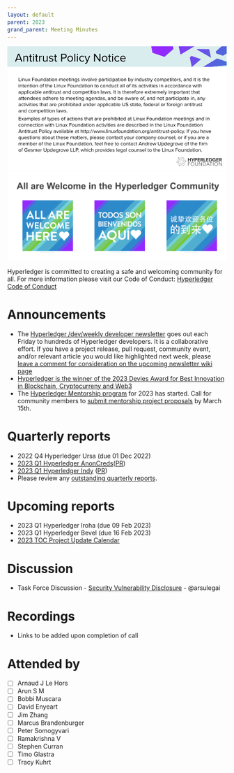 ```yaml
---
layout: default
parent: 2023
grand_parent: Meeting Minutes
---
```

![Antitrust Policy Notice](../images/antitrust-policy-notice.png "Antitrust Policy Notice")
![All are Welcome in the Hyperledger Community](../images/all-are-welcome.png "All are Welcome in the Hyperledger Community")

Hyperledger is committed to creating a safe and welcoming community for all. For more information please visit our Code of Conduct: [Hyperledger Code of Conduct](https://toc.hyperledger.org/governing-documents/code-of-conduct.html)

# Announcements
* The [Hyperledger /dev/weekly developer newsletter](https://wiki.hyperledger.org/pages/viewpage.action?pageId=39618905) goes out each Friday to hundreds of Hyperledger developers. It is a collaborative effort. If you have a project release, pull request, community event, and/or relevant article you would like highlighted next week, please [leave a comment for consideration on the upcoming newsletter wiki page](https://wiki.hyperledger.org/display/DR/2021)
* [Hyperledger is the winner of the 2023 Devies Award for Best Innovation in Blockchain, Cryptocurreny and Web3](https://www.developerweek.com/awards/)
* The [Hyperledger Mentorship program](https://wiki.hyperledger.org/display/INTERN/Hyperledger+Mentorship+Program) for 2023 has started. Call for community members to [submit mentorship project proposals](https://wiki.hyperledger.org/display/INTERN/Mentorship+Projects) by March 15th.

# Quarterly reports
* 2022 Q4 Hyperledger Ursa (due 01 Dec 2022)
* [2023 Q1 Hyperledger AnonCreds](https://github.com/hyperledger/toc/blob/a44cd42d4b627fe2217cba49ee9c6f874527b9ec/project-reports/2023/2023-Q1-Hyperledger-AnonCreds.md)([PR](https://github.com/hyperledger/toc/pull/64))
* [2023 Q1 Hyperledger Indy](https://github.com/hyperledger/toc/blob/44249e76ac811f30b087765383d63e2bbc074c3a/project-reports/2023/2023-Q1-Hyperledger-Indy.md) ([PR](https://github.com/hyperledger/toc/pull/58))
* Please review any [outstanding quarterly reports](https://github.com/hyperledger/toc/pulls?q=is%3Apr+is%3Aopen+label%3Aquarterly-report+user-review-requested%3A%40me).

# Upcoming reports
* 2023 Q1 Hyperledger Iroha (due 09 Feb 2023)
* 2023 Q1 Hyperledger Bevel (due 16 Feb 2023)
* [2023 TOC Project Update Calendar](https://wiki.hyperledger.org/display/TSC/2023+TOC+Project+Update+Calendar)

# Discussion
* Task Force Discussion - [Security Vulnerability Disclosure](https://github.com/hyperledger/toc/issues/48) - @arsulegai

# Recordings
* Links to be added upon completion of call

# Attended by
* [ ] Arnaud J Le Hors
* [ ] Arun S M
* [ ] Bobbi Muscara
* [ ] David Enyeart
* [ ] Jim Zhang
* [ ] Marcus Brandenburger 
* [ ] Peter Somogyvari
* [ ] Ramakrishna V 
* [ ] Stephen Curran 
* [ ] Timo Glastra
* [ ] Tracy Kuhrt
